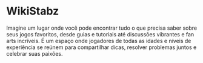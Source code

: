 # WikiStabz
Imagine um lugar onde você pode encontrar tudo o que precisa saber sobre seus jogos favoritos, desde guias e tutoriais até discussões vibrantes e fan arts incríveis. É um espaço onde jogadores de todas as idades e níveis de experiência se reúnem para compartilhar dicas, resolver problemas juntos e celebrar suas paixões.
